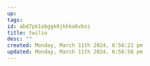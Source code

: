 ```yaml
---
up: 
tags: 
id: abd7pk1obggk0jkhko6vbsi
title: twilio
desc: ""
created: Monday, March 11th 2024, 6:56:21 pm
updated: Monday, March 11th 2024, 6:56:58 pm
---
```

